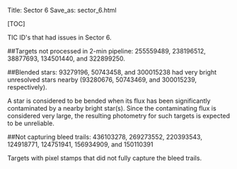 Title: Sector 6
Save_as: sector_6.html

[TOC]

TIC ID's that had issues in Sector 6.

##Targets not processed in 2-min pipeline:
255559489, 238196512, 38877693, 134501440, and 322899250.

##Blended stars:
93279196, 50743458, and 300015238 had very bright unresolved stars nearby (93280676, 50743469, and 300015239, respectively).

A star is considered to be bended when its flux has been significantly contaminated by a nearby bright star(s). Since the contaminating flux is considered very large, the resulting photometry for such targets is expected to be unreliable.

##Not capturing bleed trails:
436103278, 269273552, 220393543, 124918771, 124751941, 156934909, and 150110391

Targets with pixel stamps that did not fully capture the bleed trails.
